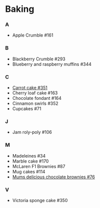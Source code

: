 # Baking

### A 
- Apple Crumble #161

### B
- Blackberry Crumble #293
- Blueberry and raspberry muffins #344

### C
- [Carrot cake #351](https://github.com/jcallaghan/The-Cookbook/blob/main/recipes/carrot-cake.md)
- Cherry loaf cake #163
- Chocolate fondant #164
- Cinnamon swirls #352
- Cupcakes #71

### J
- Jam roly-poly #106

### M
- Madeleines #34
- Marble cake #170
- McLaren F1 Brownies #87
- Mug cakes #114
- [Mums delicious chocolate brownies #76](https://github.com/jcallaghan/The-Cookbook/blob/main/recipes/mums-delicious-chocolate-brownies.md)

### V
- Victoria sponge cake #350
